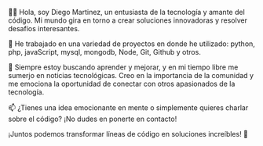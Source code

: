 👨‍💻 Hola, soy Diego Martinez, un entusiasta de la tecnología y amante del código. Mi mundo gira en torno a crear soluciones innovadoras y resolver desafíos interesantes.

🚀 He trabajado en una variedad de proyectos en donde he utilizado: python, php, javaScript, mysql, mongodb, Node, Git, Github y otros.

🌱 Siempre estoy buscando aprender y mejorar, y en mi tiempo libre me sumerjo en noticias tecnológicas. Creo en la importancia de la comunidad y me emociona la oportunidad de conectar con otros apasionados de la tecnología.

📫 ¿Tienes una idea emocionante en mente o simplemente quieres charlar sobre el código? ¡No dudes en ponerte en contacto!

¡Juntos podemos transformar líneas de código en soluciones increíbles! 🌟
